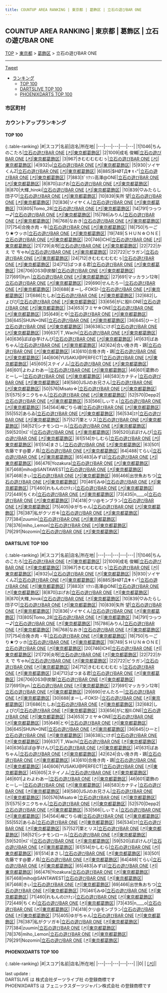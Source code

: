 ```yaml
---
title: COUNTUP AREA RANKING | 東京都 | 葛飾区 | 立石の遊びBAR ONE
---
```

## COUNTUP AREA RANKING | 東京都 | 葛飾区 | 立石の遊びBAR ONE

[TOP](/darts/rank/) > [東京都](/darts/rank/東京都/) > [葛飾区](/darts/rank/東京都/葛飾区/) > 立石の遊びBAR ONE

___

<a href="https://twitter.com/share?ref_src=twsrc%5Etfw" data-text="COUNTUP AREA RANKING | 東京都葛飾区立石の遊びBAR ONE" class="twitter-share-button" data-hashtags="DARTSLIVE,PHOENIXDARTS,darts,ダーツ" data-show-count="false">Tweet</a>

* [ランキング](#カウントアップランキング)
    * [TOP 100](#top-100)
    * [DARTSLIVE TOP 100](#dartslive-top-100)
    * [PHOENIXDARTS TOP 100](#phoenixdarts-top-100)

### 市区町村

<ul>

</ul>

### カウントアップランキング

#### TOP 100



{:.table-ranking}
|#|スコア|名前|店名|所在地|
|---|---|---|---|---|
|1|1046|<span class="rank-name-dl">ちんのこたろ</span>|<a href="/darts/rank/shops/623194673b1561d7f454cb89828a1cfe.html">立石の遊びBAR ONE</a> <a href="https://search.dartslive.com/jp/shop/623194673b1561d7f454cb89828a1cfe">[↗]</a>|<a href="/darts/rank/東京都/葛飾区">東京都葛飾区</a>|
|2|1009|<span class="rank-name-dl">成毛 俊輔</span>|<a href="/darts/rank/shops/623194673b1561d7f454cb89828a1cfe.html">立石の遊びBAR ONE</a> <a href="https://search.dartslive.com/jp/shop/623194673b1561d7f454cb89828a1cfe">[↗]</a>|<a href="/darts/rank/東京都/葛飾区">東京都葛飾区</a>|
|3|967|<span class="rank-name-dl">きむむむむむぅ</span>|<a href="/darts/rank/shops/623194673b1561d7f454cb89828a1cfe.html">立石の遊びBAR ONE</a> <a href="https://search.dartslive.com/jp/shop/623194673b1561d7f454cb89828a1cfe">[↗]</a>|<a href="/darts/rank/東京都/葛飾区">東京都葛飾区</a>|
|4|932|<span class="rank-name-dl">u</span>|<a href="/darts/rank/shops/623194673b1561d7f454cb89828a1cfe.html">立石の遊びBAR ONE</a> <a href="https://search.dartslive.com/jp/shop/623194673b1561d7f454cb89828a1cfe">[↗]</a>|<a href="/darts/rank/東京都/葛飾区">東京都葛飾区</a>|
|5|930|<span class="rank-name-dl">ソイヤくんZ</span>|<a href="/darts/rank/shops/623194673b1561d7f454cb89828a1cfe.html">立石の遊びBAR ONE</a> <a href="https://search.dartslive.com/jp/shop/623194673b1561d7f454cb89828a1cfe">[↗]</a>|<a href="/darts/rank/東京都/葛飾区">東京都葛飾区</a>|
|6|885|<span class="rank-name-dl">$HØTД✟ ŧ ‹&quot;</span>|<a href="/darts/rank/shops/623194673b1561d7f454cb89828a1cfe.html">立石の遊びBAR ONE</a> <a href="https://search.dartslive.com/jp/shop/623194673b1561d7f454cb89828a1cfe">[↗]</a>|<a href="/darts/rank/東京都/葛飾区">東京都葛飾区</a>|
|7|883|<span class="rank-name-dl">ｶﾞﾘｸｿﾝ高澤@ONE</span>|<a href="/darts/rank/shops/623194673b1561d7f454cb89828a1cfe.html">立石の遊びBAR ONE</a> <a href="https://search.dartslive.com/jp/shop/623194673b1561d7f454cb89828a1cfe">[↗]</a>|<a href="/darts/rank/東京都/葛飾区">東京都葛飾区</a>|
|8|870|<span class="rank-name-dl">はげお</span>|<a href="/darts/rank/shops/623194673b1561d7f454cb89828a1cfe.html">立石の遊びBAR ONE</a> <a href="https://search.dartslive.com/jp/shop/623194673b1561d7f454cb89828a1cfe">[↗]</a>|<a href="/darts/rank/東京都/葛飾区">東京都葛飾区</a>|
|8|870|<span class="rank-name-dl">大輝_hiroki</span>|<a href="/darts/rank/shops/623194673b1561d7f454cb89828a1cfe.html">立石の遊びBAR ONE</a> <a href="https://search.dartslive.com/jp/shop/623194673b1561d7f454cb89828a1cfe">[↗]</a>|<a href="/darts/rank/東京都/葛飾区">東京都葛飾区</a>|
|10|839|<span class="rank-name-dl">♡みたらし団子♡</span>|<a href="/darts/rank/shops/623194673b1561d7f454cb89828a1cfe.html">立石の遊びBAR ONE</a> <a href="https://search.dartslive.com/jp/shop/623194673b1561d7f454cb89828a1cfe">[↗]</a>|<a href="/darts/rank/東京都/葛飾区">東京都葛飾区</a>|
|10|839|<span class="rank-name-dl">矢所 望</span>|<a href="/darts/rank/shops/623194673b1561d7f454cb89828a1cfe.html">立石の遊びBAR ONE</a> <a href="https://search.dartslive.com/jp/shop/623194673b1561d7f454cb89828a1cfe">[↗]</a>|<a href="/darts/rank/東京都/葛飾区">東京都葛飾区</a>|
|12|836|<span class="rank-name-dl">ソイヤくん</span>|<a href="/darts/rank/shops/623194673b1561d7f454cb89828a1cfe.html">立石の遊びBAR ONE</a> <a href="https://search.dartslive.com/jp/shop/623194673b1561d7f454cb89828a1cfe">[↗]</a>|<a href="/darts/rank/東京都/葛飾区">東京都葛飾区</a>|
|13|805|<span class="rank-name-dl">Tomo_28</span>|<a href="/darts/rank/shops/623194673b1561d7f454cb89828a1cfe.html">立石の遊びBAR ONE</a> <a href="https://search.dartslive.com/jp/shop/623194673b1561d7f454cb89828a1cfe">[↗]</a>|<a href="/darts/rank/東京都/葛飾区">東京都葛飾区</a>|
|14|791|<span class="rank-name-dl">つっつー♪</span>|<a href="/darts/rank/shops/623194673b1561d7f454cb89828a1cfe.html">立石の遊びBAR ONE</a> <a href="https://search.dartslive.com/jp/shop/623194673b1561d7f454cb89828a1cfe">[↗]</a>|<a href="/darts/rank/東京都/葛飾区">東京都葛飾区</a>|
|15|786|<span class="rank-name-dl">みりん</span>|<a href="/darts/rank/shops/623194673b1561d7f454cb89828a1cfe.html">立石の遊びBAR ONE</a> <a href="https://search.dartslive.com/jp/shop/623194673b1561d7f454cb89828a1cfe">[↗]</a>|<a href="/darts/rank/東京都/葛飾区">東京都葛飾区</a>|
|16|768|<span class="rank-name-dl">なおき</span>|<a href="/darts/rank/shops/623194673b1561d7f454cb89828a1cfe.html">立石の遊びBAR ONE</a> <a href="https://search.dartslive.com/jp/shop/623194673b1561d7f454cb89828a1cfe">[↗]</a>|<a href="/darts/rank/東京都/葛飾区">東京都葛飾区</a>|
|17|754|<span class="rank-name-dl">合挽き肉・牛</span>|<a href="/darts/rank/shops/623194673b1561d7f454cb89828a1cfe.html">立石の遊びBAR ONE</a> <a href="https://search.dartslive.com/jp/shop/623194673b1561d7f454cb89828a1cfe">[↗]</a>|<a href="/darts/rank/東京都/葛飾区">東京都葛飾区</a>|
|18|750|<span class="rank-name-dl">ちーごり★ウッホ</span>|<a href="/darts/rank/shops/623194673b1561d7f454cb89828a1cfe.html">立石の遊びBAR ONE</a> <a href="https://search.dartslive.com/jp/shop/623194673b1561d7f454cb89828a1cfe">[↗]</a>|<a href="/darts/rank/東京都/葛飾区">東京都葛飾区</a>|
|19|749|<span class="rank-name-dl">ＳＨＵＮ☆ＯＮＥ</span>|<a href="/darts/rank/shops/623194673b1561d7f454cb89828a1cfe.html">立石の遊びBAR ONE</a> <a href="https://search.dartslive.com/jp/shop/623194673b1561d7f454cb89828a1cfe">[↗]</a>|<a href="/darts/rank/東京都/葛飾区">東京都葛飾区</a>|
|20|746|<span class="rank-name-dl">ICHI</span>|<a href="/darts/rank/shops/623194673b1561d7f454cb89828a1cfe.html">立石の遊びBAR ONE</a> <a href="https://search.dartslive.com/jp/shop/623194673b1561d7f454cb89828a1cfe">[↗]</a>|<a href="/darts/rank/東京都/葛飾区">東京都葛飾区</a>|
|21|729|<span class="rank-name-dl">炎呪</span>|<a href="/darts/rank/shops/623194673b1561d7f454cb89828a1cfe.html">立石の遊びBAR ONE</a> <a href="https://search.dartslive.com/jp/shop/623194673b1561d7f454cb89828a1cfe">[↗]</a>|<a href="/darts/rank/東京都/葛飾区">東京都葛飾区</a>|
|22|722|<span class="rank-name-dl">か え で ㄘゃԽ</span>|<a href="/darts/rank/shops/623194673b1561d7f454cb89828a1cfe.html">立石の遊びBAR ONE</a> <a href="https://search.dartslive.com/jp/shop/623194673b1561d7f454cb89828a1cfe">[↗]</a>|<a href="/darts/rank/東京都/葛飾区">東京都葛飾区</a>|
|22|722|<span class="rank-name-dl">ピラガン</span>|<a href="/darts/rank/shops/623194673b1561d7f454cb89828a1cfe.html">立石の遊びBAR ONE</a> <a href="https://search.dartslive.com/jp/shop/623194673b1561d7f454cb89828a1cfe">[↗]</a>|<a href="/darts/rank/東京都/葛飾区">東京都葛飾区</a>|
|24|712|<span class="rank-name-dl">きむむむむむむぅ</span>|<a href="/darts/rank/shops/623194673b1561d7f454cb89828a1cfe.html">立石の遊びBAR ONE</a> <a href="https://search.dartslive.com/jp/shop/623194673b1561d7f454cb89828a1cfe">[↗]</a>|<a href="/darts/rank/東京都/葛飾区">東京都葛飾区</a>|
|24|712|<span class="rank-name-dl">ばつまる君</span>|<a href="/darts/rank/shops/623194673b1561d7f454cb89828a1cfe.html">立石の遊びBAR ONE</a> <a href="https://search.dartslive.com/jp/shop/623194673b1561d7f454cb89828a1cfe">[↗]</a>|<a href="/darts/rank/東京都/葛飾区">東京都葛飾区</a>|
|26|706|<span class="rank-name-dl">OS3@炭酸</span>|<a href="/darts/rank/shops/623194673b1561d7f454cb89828a1cfe.html">立石の遊びBAR ONE</a> <a href="https://search.dartslive.com/jp/shop/623194673b1561d7f454cb89828a1cfe">[↗]</a>|<a href="/darts/rank/東京都/葛飾区">東京都葛飾区</a>|
|27|691|<span class="rank-name-dl">Ityn.</span>|<a href="/darts/rank/shops/623194673b1561d7f454cb89828a1cfe.html">立石の遊びBAR ONE</a> <a href="https://search.dartslive.com/jp/shop/623194673b1561d7f454cb89828a1cfe">[↗]</a>|<a href="/darts/rank/東京都/葛飾区">東京都葛飾区</a>|
|27|691|<span class="rank-name-dl">マッカラン12年</span>|<a href="/darts/rank/shops/623194673b1561d7f454cb89828a1cfe.html">立石の遊びBAR ONE</a> <a href="https://search.dartslive.com/jp/shop/623194673b1561d7f454cb89828a1cfe">[↗]</a>|<a href="/darts/rank/東京都/葛飾区">東京都葛飾区</a>|
|29|690|<span class="rank-name-dl">せんたろー</span>|<a href="/darts/rank/shops/623194673b1561d7f454cb89828a1cfe.html">立石の遊びBAR ONE</a> <a href="https://search.dartslive.com/jp/shop/623194673b1561d7f454cb89828a1cfe">[↗]</a>|<a href="/darts/rank/東京都/葛飾区">東京都葛飾区</a>|
|30|688|<span class="rank-name-dl">まーし-FOKS!-</span>|<a href="/darts/rank/shops/623194673b1561d7f454cb89828a1cfe.html">立石の遊びBAR ONE</a> <a href="https://search.dartslive.com/jp/shop/623194673b1561d7f454cb89828a1cfe">[↗]</a>|<a href="/darts/rank/東京都/葛飾区">東京都葛飾区</a>|
|31|686|<span class="rank-name-dl">たしお</span>|<a href="/darts/rank/shops/623194673b1561d7f454cb89828a1cfe.html">立石の遊びBAR ONE</a> <a href="https://search.dartslive.com/jp/shop/623194673b1561d7f454cb89828a1cfe">[↗]</a>|<a href="/darts/rank/東京都/葛飾区">東京都葛飾区</a>|
|32|682|<span class="rank-name-dl">しょぴぴ</span>|<a href="/darts/rank/shops/623194673b1561d7f454cb89828a1cfe.html">立石の遊びBAR ONE</a> <a href="https://search.dartslive.com/jp/shop/623194673b1561d7f454cb89828a1cfe">[↗]</a>|<a href="/darts/rank/東京都/葛飾区">東京都葛飾区</a>|
|33|656|<span class="rank-name-dl">がに股II.ONE</span>|<a href="/darts/rank/shops/623194673b1561d7f454cb89828a1cfe.html">立石の遊びBAR ONE</a> <a href="https://search.dartslive.com/jp/shop/623194673b1561d7f454cb89828a1cfe">[↗]</a>|<a href="/darts/rank/東京都/葛飾区">東京都葛飾区</a>|
|34|653|<span class="rank-name-dl">フミヤ☆ONE</span>|<a href="/darts/rank/shops/623194673b1561d7f454cb89828a1cfe.html">立石の遊びBAR ONE</a> <a href="https://search.dartslive.com/jp/shop/623194673b1561d7f454cb89828a1cfe">[↗]</a>|<a href="/darts/rank/東京都/葛飾区">東京都葛飾区</a>|
|35|649|<span class="rank-name-dl">とや</span>|<a href="/darts/rank/shops/623194673b1561d7f454cb89828a1cfe.html">立石の遊びBAR ONE</a> <a href="https://search.dartslive.com/jp/shop/623194673b1561d7f454cb89828a1cfe">[↗]</a>|<a href="/darts/rank/東京都/葛飾区">東京都葛飾区</a>|
|36|645|<span class="rank-name-dl">SHUN*0NE</span>|<a href="/darts/rank/shops/623194673b1561d7f454cb89828a1cfe.html">立石の遊びBAR ONE</a> <a href="https://search.dartslive.com/jp/shop/623194673b1561d7f454cb89828a1cfe">[↗]</a>|<a href="/darts/rank/東京都/葛飾区">東京都葛飾区</a>|
|36|645|<span class="rank-name-dl">ひーと</span>|<a href="/darts/rank/shops/623194673b1561d7f454cb89828a1cfe.html">立石の遊びBAR ONE</a> <a href="https://search.dartslive.com/jp/shop/623194673b1561d7f454cb89828a1cfe">[↗]</a>|<a href="/darts/rank/東京都/葛飾区">東京都葛飾区</a>|
|38|638|<span class="rank-name-dl">にけポ</span>|<a href="/darts/rank/shops/623194673b1561d7f454cb89828a1cfe.html">立石の遊びBAR ONE</a> <a href="https://search.dartslive.com/jp/shop/623194673b1561d7f454cb89828a1cfe">[↗]</a>|<a href="/darts/rank/東京都/葛飾区">東京都葛飾区</a>|
|39|637|<span class="rank-name-dl">Ｔ,Ｗachi</span>|<a href="/darts/rank/shops/623194673b1561d7f454cb89828a1cfe.html">立石の遊びBAR ONE</a> <a href="https://search.dartslive.com/jp/shop/623194673b1561d7f454cb89828a1cfe">[↗]</a>|<a href="/darts/rank/東京都/葛飾区">東京都葛飾区</a>|
|40|636|<span class="rank-name-dl">ぽぽ@芋けんぴ</span>|<a href="/darts/rank/shops/623194673b1561d7f454cb89828a1cfe.html">立石の遊びBAR ONE</a> <a href="https://search.dartslive.com/jp/shop/623194673b1561d7f454cb89828a1cfe">[↗]</a>|<a href="/darts/rank/東京都/葛飾区">東京都葛飾区</a>|
|41|631|<span class="rank-name-dl">ばあちゃん</span>|<a href="/darts/rank/shops/623194673b1561d7f454cb89828a1cfe.html">立石の遊びBAR ONE</a> <a href="https://search.dartslive.com/jp/shop/623194673b1561d7f454cb89828a1cfe">[↗]</a>|<a href="/darts/rank/東京都/葛飾区">東京都葛飾区</a>|
|42|624|<span class="rank-name-dl">合い挽き肉・鶏</span>|<a href="/darts/rank/shops/623194673b1561d7f454cb89828a1cfe.html">立石の遊びBAR ONE</a> <a href="https://search.dartslive.com/jp/shop/623194673b1561d7f454cb89828a1cfe">[↗]</a>|<a href="/darts/rank/東京都/葛飾区">東京都葛飾区</a>|
|43|610|<span class="rank-name-dl">合挽き肉・鶏</span>|<a href="/darts/rank/shops/623194673b1561d7f454cb89828a1cfe.html">立石の遊びBAR ONE</a> <a href="https://search.dartslive.com/jp/shop/623194673b1561d7f454cb89828a1cfe">[↗]</a>|<a href="/darts/rank/東京都/葛飾区">東京都葛飾区</a>|
|44|606|<span class="rank-name-dl">YUSAKU@PERFECT</span>|<a href="/darts/rank/shops/623194673b1561d7f454cb89828a1cfe.html">立石の遊びBAR ONE</a> <a href="https://search.dartslive.com/jp/shop/623194673b1561d7f454cb89828a1cfe">[↗]</a>|<a href="/darts/rank/東京都/葛飾区">東京都葛飾区</a>|
|45|605|<span class="rank-name-dl">ステイノム</span>|<a href="/darts/rank/shops/623194673b1561d7f454cb89828a1cfe.html">立石の遊びBAR ONE</a> <a href="https://search.dartslive.com/jp/shop/623194673b1561d7f454cb89828a1cfe">[↗]</a>|<a href="/darts/rank/東京都/葛飾区">東京都葛飾区</a>|
|46|601|<span class="rank-name-dl">よわよわあー</span>|<a href="/darts/rank/shops/623194673b1561d7f454cb89828a1cfe.html">立石の遊びBAR ONE</a> <a href="https://search.dartslive.com/jp/shop/623194673b1561d7f454cb89828a1cfe">[↗]</a>|<a href="/darts/rank/東京都/葛飾区">東京都葛飾区</a>|
|46|601|<span class="rank-name-dl">葛飾のとーしー</span>|<a href="/darts/rank/shops/623194673b1561d7f454cb89828a1cfe.html">立石の遊びBAR ONE</a> <a href="https://search.dartslive.com/jp/shop/623194673b1561d7f454cb89828a1cfe">[↗]</a>|<a href="/darts/rank/東京都/葛飾区">東京都葛飾区</a>|
|48|583|<span class="rank-name-dl">カナティ</span>|<a href="/darts/rank/shops/623194673b1561d7f454cb89828a1cfe.html">立石の遊びBAR ONE</a> <a href="https://search.dartslive.com/jp/shop/623194673b1561d7f454cb89828a1cfe">[↗]</a>|<a href="/darts/rank/東京都/葛飾区">東京都葛飾区</a>|
|49|580|<span class="rank-name-dl">USJのお兄さん</span>|<a href="/darts/rank/shops/623194673b1561d7f454cb89828a1cfe.html">立石の遊びBAR ONE</a> <a href="https://search.dartslive.com/jp/shop/623194673b1561d7f454cb89828a1cfe">[↗]</a>|<a href="/darts/rank/東京都/葛飾区">東京都葛飾区</a>|
|50|576|<span class="rank-name-dl">Misato☆</span>|<a href="/darts/rank/shops/623194673b1561d7f454cb89828a1cfe.html">立石の遊びBAR ONE</a> <a href="https://search.dartslive.com/jp/shop/623194673b1561d7f454cb89828a1cfe">[↗]</a>|<a href="/darts/rank/東京都/葛飾区">東京都葛飾区</a>|
|51|575|<span class="rank-name-dl">タニクちゃん</span>|<a href="/darts/rank/shops/623194673b1561d7f454cb89828a1cfe.html">立石の遊びBAR ONE</a> <a href="https://search.dartslive.com/jp/shop/623194673b1561d7f454cb89828a1cfe">[↗]</a>|<a href="/darts/rank/東京都/葛飾区">東京都葛飾区</a>|
|52|570|<span class="rank-name-dl">Depp2</span>|<a href="/darts/rank/shops/623194673b1561d7f454cb89828a1cfe.html">立石の遊びBAR ONE</a> <a href="https://search.dartslive.com/jp/shop/623194673b1561d7f454cb89828a1cfe">[↗]</a>|<a href="/darts/rank/東京都/葛飾区">東京都葛飾区</a>|
|53|566|<span class="rank-name-dl">しぃでぇ</span>|<a href="/darts/rank/shops/623194673b1561d7f454cb89828a1cfe.html">立石の遊びBAR ONE</a> <a href="https://search.dartslive.com/jp/shop/623194673b1561d7f454cb89828a1cfe">[↗]</a>|<a href="/darts/rank/東京都/葛飾区">東京都葛飾区</a>|
|54|564|<span class="rank-name-dl">*梅*ごりら魂</span>|<a href="/darts/rank/shops/623194673b1561d7f454cb89828a1cfe.html">立石の遊びBAR ONE</a> <a href="https://search.dartslive.com/jp/shop/623194673b1561d7f454cb89828a1cfe">[↗]</a>|<a href="/darts/rank/東京都/葛飾区">東京都葛飾区</a>|
|55|552|<span class="rank-name-dl">あらゐ</span>|<a href="/darts/rank/shops/623194673b1561d7f454cb89828a1cfe.html">立石の遊びBAR ONE</a> <a href="https://search.dartslive.com/jp/shop/623194673b1561d7f454cb89828a1cfe">[↗]</a>|<a href="/darts/rank/東京都/葛飾区">東京都葛飾区</a>|
|56|534|<span class="rank-name-dl">ｴｹ</span>|<a href="/darts/rank/shops/623194673b1561d7f454cb89828a1cfe.html">立石の遊びBAR ONE</a> <a href="https://search.dartslive.com/jp/shop/623194673b1561d7f454cb89828a1cfe">[↗]</a>|<a href="/darts/rank/東京都/葛飾区">東京都葛飾区</a>|
|57|527|<span class="rank-name-dl">栗とリス</span>|<a href="/darts/rank/shops/623194673b1561d7f454cb89828a1cfe.html">立石の遊びBAR ONE</a> <a href="https://search.dartslive.com/jp/shop/623194673b1561d7f454cb89828a1cfe">[↗]</a>|<a href="/darts/rank/東京都/葛飾区">東京都葛飾区</a>|
|58|521|<span class="rank-name-dl">シナモンロール</span>|<a href="/darts/rank/shops/623194673b1561d7f454cb89828a1cfe.html">立石の遊びBAR ONE</a> <a href="https://search.dartslive.com/jp/shop/623194673b1561d7f454cb89828a1cfe">[↗]</a>|<a href="/darts/rank/東京都/葛飾区">東京都葛飾区</a>|
|59|520|<span class="rank-name-dl">πｽﾞﾘ</span>|<a href="/darts/rank/shops/623194673b1561d7f454cb89828a1cfe.html">立石の遊びBAR ONE</a> <a href="https://search.dartslive.com/jp/shop/623194673b1561d7f454cb89828a1cfe">[↗]</a>|<a href="/darts/rank/東京都/葛飾区">東京都葛飾区</a>|
|59|520|<span class="rank-name-dl">ぽぽけんぴ</span>|<a href="/darts/rank/shops/623194673b1561d7f454cb89828a1cfe.html">立石の遊びBAR ONE</a> <a href="https://search.dartslive.com/jp/shop/623194673b1561d7f454cb89828a1cfe">[↗]</a>|<a href="/darts/rank/東京都/葛飾区">東京都葛飾区</a>|
|61|514|<span class="rank-name-dl">かしむら</span>|<a href="/darts/rank/shops/623194673b1561d7f454cb89828a1cfe.html">立石の遊びBAR ONE</a> <a href="https://search.dartslive.com/jp/shop/623194673b1561d7f454cb89828a1cfe">[↗]</a>|<a href="/darts/rank/東京都/葛飾区">東京都葛飾区</a>|
|61|514|<span class="rank-name-dl">まさし</span>|<a href="/darts/rank/shops/623194673b1561d7f454cb89828a1cfe.html">立石の遊びBAR ONE</a> <a href="https://search.dartslive.com/jp/shop/623194673b1561d7f454cb89828a1cfe">[↗]</a>|<a href="/darts/rank/東京都/葛飾区">東京都葛飾区</a>|
|63|501|<span class="rank-name-dl">佐藤です@要ノ鳥</span>|<a href="/darts/rank/shops/623194673b1561d7f454cb89828a1cfe.html">立石の遊びBAR ONE</a> <a href="https://search.dartslive.com/jp/shop/623194673b1561d7f454cb89828a1cfe">[↗]</a>|<a href="/darts/rank/東京都/葛飾区">東京都葛飾区</a>|
|64|488|<span class="rank-name-dl">てらい</span>|<a href="/darts/rank/shops/623194673b1561d7f454cb89828a1cfe.html">立石の遊びBAR ONE</a> <a href="https://search.dartslive.com/jp/shop/623194673b1561d7f454cb89828a1cfe">[↗]</a>|<a href="/darts/rank/東京都/葛飾区">東京都葛飾区</a>|
|65|483|<span class="rank-name-dl">みずほ</span>|<a href="/darts/rank/shops/623194673b1561d7f454cb89828a1cfe.html">立石の遊びBAR ONE</a> <a href="https://search.dartslive.com/jp/shop/623194673b1561d7f454cb89828a1cfe">[↗]</a>|<a href="/darts/rank/東京都/葛飾区">東京都葛飾区</a>|
|66|476|<span class="rank-name-dl">Yozakura</span>|<a href="/darts/rank/shops/623194673b1561d7f454cb89828a1cfe.html">立石の遊びBAR ONE</a> <a href="https://search.dartslive.com/jp/shop/623194673b1561d7f454cb89828a1cfe">[↗]</a>|<a href="/darts/rank/東京都/葛飾区">東京都葛飾区</a>|
|67|468|<span class="rank-name-dl">miho@SANTAWEST</span>|<a href="/darts/rank/shops/623194673b1561d7f454cb89828a1cfe.html">立石の遊びBAR ONE</a> <a href="https://search.dartslive.com/jp/shop/623194673b1561d7f454cb89828a1cfe">[↗]</a>|<a href="/darts/rank/東京都/葛飾区">東京都葛飾区</a>|
|67|468|<span class="rank-name-dl">きぃ</span>|<a href="/darts/rank/shops/623194673b1561d7f454cb89828a1cfe.html">立石の遊びBAR ONE</a> <a href="https://search.dartslive.com/jp/shop/623194673b1561d7f454cb89828a1cfe">[↗]</a>|<a href="/darts/rank/東京都/葛飾区">東京都葛飾区</a>|
|69|466|<span class="rank-name-dl">出世魚おちつ</span>|<a href="/darts/rank/shops/623194673b1561d7f454cb89828a1cfe.html">立石の遊びBAR ONE</a> <a href="https://search.dartslive.com/jp/shop/623194673b1561d7f454cb89828a1cfe">[↗]</a>|<a href="/darts/rank/東京都/葛飾区">東京都葛飾区</a>|
|70|461|<span class="rank-name-dl">みゆ</span>|<a href="/darts/rank/shops/623194673b1561d7f454cb89828a1cfe.html">立石の遊びBAR ONE</a> <a href="https://search.dartslive.com/jp/shop/623194673b1561d7f454cb89828a1cfe">[↗]</a>|<a href="/darts/rank/東京都/葛飾区">東京都葛飾区</a>|
|71|460|<span class="rank-name-dl">れもんのｴｹﾁｪﾝ</span>|<a href="/darts/rank/shops/623194673b1561d7f454cb89828a1cfe.html">立石の遊びBAR ONE</a> <a href="https://search.dartslive.com/jp/shop/623194673b1561d7f454cb89828a1cfe">[↗]</a>|<a href="/darts/rank/東京都/葛飾区">東京都葛飾区</a>|
|72|449|<span class="rank-name-dl">ちくわ</span>|<a href="/darts/rank/shops/623194673b1561d7f454cb89828a1cfe.html">立石の遊びBAR ONE</a> <a href="https://search.dartslive.com/jp/shop/623194673b1561d7f454cb89828a1cfe">[↗]</a>|<a href="/darts/rank/東京都/葛飾区">東京都葛飾区</a>|
|73|435|<span class="rank-name-dl">n____o</span>|<a href="/darts/rank/shops/623194673b1561d7f454cb89828a1cfe.html">立石の遊びBAR ONE</a> <a href="https://search.dartslive.com/jp/shop/623194673b1561d7f454cb89828a1cfe">[↗]</a>|<a href="/darts/rank/東京都/葛飾区">東京都葛飾区</a>|
|74|418|<span class="rank-name-dl">クリ@モンブラン</span>|<a href="/darts/rank/shops/623194673b1561d7f454cb89828a1cfe.html">立石の遊びBAR ONE</a> <a href="https://search.dartslive.com/jp/shop/623194673b1561d7f454cb89828a1cfe">[↗]</a>|<a href="/darts/rank/東京都/葛飾区">東京都葛飾区</a>|
|75|405|<span class="rank-name-dl">ゆがちゃん</span>|<a href="/darts/rank/shops/623194673b1561d7f454cb89828a1cfe.html">立石の遊びBAR ONE</a> <a href="https://search.dartslive.com/jp/shop/623194673b1561d7f454cb89828a1cfe">[↗]</a>|<a href="/darts/rank/東京都/葛飾区">東京都葛飾区</a>|
|76|387|<span class="rank-name-dl">私がクソガキ</span>|<a href="/darts/rank/shops/623194673b1561d7f454cb89828a1cfe.html">立石の遊びBAR ONE</a> <a href="https://search.dartslive.com/jp/shop/623194673b1561d7f454cb89828a1cfe">[↗]</a>|<a href="/darts/rank/東京都/葛飾区">東京都葛飾区</a>|
|77|384|<span class="rank-name-dl">zuumin</span>|<a href="/darts/rank/shops/623194673b1561d7f454cb89828a1cfe.html">立石の遊びBAR ONE</a> <a href="https://search.dartslive.com/jp/shop/623194673b1561d7f454cb89828a1cfe">[↗]</a>|<a href="/darts/rank/東京都/葛飾区">東京都葛飾区</a>|
|78|376|<span class="rank-name-dl">miho_Lemon</span>|<a href="/darts/rank/shops/623194673b1561d7f454cb89828a1cfe.html">立石の遊びBAR ONE</a> <a href="https://search.dartslive.com/jp/shop/623194673b1561d7f454cb89828a1cfe">[↗]</a>|<a href="/darts/rank/東京都/葛飾区">東京都葛飾区</a>|
|79|291|<span class="rank-name-dl">Nozomin</span>|<a href="/darts/rank/shops/623194673b1561d7f454cb89828a1cfe.html">立石の遊びBAR ONE</a> <a href="https://search.dartslive.com/jp/shop/623194673b1561d7f454cb89828a1cfe">[↗]</a>|<a href="/darts/rank/東京都/葛飾区">東京都葛飾区</a>|


#### DARTSLIVE TOP 100



{:.table-ranking}
|#|スコア|名前|店名|所在地|
|---|---|---|---|---|
|1|1046|<span class="rank-name-dl">ちんのこたろ</span>|<a href="/darts/rank/shops/623194673b1561d7f454cb89828a1cfe.html">立石の遊びBAR ONE</a> <a href="https://search.dartslive.com/jp/shop/623194673b1561d7f454cb89828a1cfe">[↗]</a>|<a href="/darts/rank/東京都/葛飾区">東京都葛飾区</a>|
|2|1009|<span class="rank-name-dl">成毛 俊輔</span>|<a href="/darts/rank/shops/623194673b1561d7f454cb89828a1cfe.html">立石の遊びBAR ONE</a> <a href="https://search.dartslive.com/jp/shop/623194673b1561d7f454cb89828a1cfe">[↗]</a>|<a href="/darts/rank/東京都/葛飾区">東京都葛飾区</a>|
|3|967|<span class="rank-name-dl">きむむむむむぅ</span>|<a href="/darts/rank/shops/623194673b1561d7f454cb89828a1cfe.html">立石の遊びBAR ONE</a> <a href="https://search.dartslive.com/jp/shop/623194673b1561d7f454cb89828a1cfe">[↗]</a>|<a href="/darts/rank/東京都/葛飾区">東京都葛飾区</a>|
|4|932|<span class="rank-name-dl">u</span>|<a href="/darts/rank/shops/623194673b1561d7f454cb89828a1cfe.html">立石の遊びBAR ONE</a> <a href="https://search.dartslive.com/jp/shop/623194673b1561d7f454cb89828a1cfe">[↗]</a>|<a href="/darts/rank/東京都/葛飾区">東京都葛飾区</a>|
|5|930|<span class="rank-name-dl">ソイヤくんZ</span>|<a href="/darts/rank/shops/623194673b1561d7f454cb89828a1cfe.html">立石の遊びBAR ONE</a> <a href="https://search.dartslive.com/jp/shop/623194673b1561d7f454cb89828a1cfe">[↗]</a>|<a href="/darts/rank/東京都/葛飾区">東京都葛飾区</a>|
|6|885|<span class="rank-name-dl">$HØTД✟ ŧ ‹&quot;</span>|<a href="/darts/rank/shops/623194673b1561d7f454cb89828a1cfe.html">立石の遊びBAR ONE</a> <a href="https://search.dartslive.com/jp/shop/623194673b1561d7f454cb89828a1cfe">[↗]</a>|<a href="/darts/rank/東京都/葛飾区">東京都葛飾区</a>|
|7|883|<span class="rank-name-dl">ｶﾞﾘｸｿﾝ高澤@ONE</span>|<a href="/darts/rank/shops/623194673b1561d7f454cb89828a1cfe.html">立石の遊びBAR ONE</a> <a href="https://search.dartslive.com/jp/shop/623194673b1561d7f454cb89828a1cfe">[↗]</a>|<a href="/darts/rank/東京都/葛飾区">東京都葛飾区</a>|
|8|870|<span class="rank-name-dl">はげお</span>|<a href="/darts/rank/shops/623194673b1561d7f454cb89828a1cfe.html">立石の遊びBAR ONE</a> <a href="https://search.dartslive.com/jp/shop/623194673b1561d7f454cb89828a1cfe">[↗]</a>|<a href="/darts/rank/東京都/葛飾区">東京都葛飾区</a>|
|8|870|<span class="rank-name-dl">大輝_hiroki</span>|<a href="/darts/rank/shops/623194673b1561d7f454cb89828a1cfe.html">立石の遊びBAR ONE</a> <a href="https://search.dartslive.com/jp/shop/623194673b1561d7f454cb89828a1cfe">[↗]</a>|<a href="/darts/rank/東京都/葛飾区">東京都葛飾区</a>|
|10|839|<span class="rank-name-dl">♡みたらし団子♡</span>|<a href="/darts/rank/shops/623194673b1561d7f454cb89828a1cfe.html">立石の遊びBAR ONE</a> <a href="https://search.dartslive.com/jp/shop/623194673b1561d7f454cb89828a1cfe">[↗]</a>|<a href="/darts/rank/東京都/葛飾区">東京都葛飾区</a>|
|10|839|<span class="rank-name-dl">矢所 望</span>|<a href="/darts/rank/shops/623194673b1561d7f454cb89828a1cfe.html">立石の遊びBAR ONE</a> <a href="https://search.dartslive.com/jp/shop/623194673b1561d7f454cb89828a1cfe">[↗]</a>|<a href="/darts/rank/東京都/葛飾区">東京都葛飾区</a>|
|12|836|<span class="rank-name-dl">ソイヤくん</span>|<a href="/darts/rank/shops/623194673b1561d7f454cb89828a1cfe.html">立石の遊びBAR ONE</a> <a href="https://search.dartslive.com/jp/shop/623194673b1561d7f454cb89828a1cfe">[↗]</a>|<a href="/darts/rank/東京都/葛飾区">東京都葛飾区</a>|
|13|805|<span class="rank-name-dl">Tomo_28</span>|<a href="/darts/rank/shops/623194673b1561d7f454cb89828a1cfe.html">立石の遊びBAR ONE</a> <a href="https://search.dartslive.com/jp/shop/623194673b1561d7f454cb89828a1cfe">[↗]</a>|<a href="/darts/rank/東京都/葛飾区">東京都葛飾区</a>|
|14|791|<span class="rank-name-dl">つっつー♪</span>|<a href="/darts/rank/shops/623194673b1561d7f454cb89828a1cfe.html">立石の遊びBAR ONE</a> <a href="https://search.dartslive.com/jp/shop/623194673b1561d7f454cb89828a1cfe">[↗]</a>|<a href="/darts/rank/東京都/葛飾区">東京都葛飾区</a>|
|15|786|<span class="rank-name-dl">みりん</span>|<a href="/darts/rank/shops/623194673b1561d7f454cb89828a1cfe.html">立石の遊びBAR ONE</a> <a href="https://search.dartslive.com/jp/shop/623194673b1561d7f454cb89828a1cfe">[↗]</a>|<a href="/darts/rank/東京都/葛飾区">東京都葛飾区</a>|
|16|768|<span class="rank-name-dl">なおき</span>|<a href="/darts/rank/shops/623194673b1561d7f454cb89828a1cfe.html">立石の遊びBAR ONE</a> <a href="https://search.dartslive.com/jp/shop/623194673b1561d7f454cb89828a1cfe">[↗]</a>|<a href="/darts/rank/東京都/葛飾区">東京都葛飾区</a>|
|17|754|<span class="rank-name-dl">合挽き肉・牛</span>|<a href="/darts/rank/shops/623194673b1561d7f454cb89828a1cfe.html">立石の遊びBAR ONE</a> <a href="https://search.dartslive.com/jp/shop/623194673b1561d7f454cb89828a1cfe">[↗]</a>|<a href="/darts/rank/東京都/葛飾区">東京都葛飾区</a>|
|18|750|<span class="rank-name-dl">ちーごり★ウッホ</span>|<a href="/darts/rank/shops/623194673b1561d7f454cb89828a1cfe.html">立石の遊びBAR ONE</a> <a href="https://search.dartslive.com/jp/shop/623194673b1561d7f454cb89828a1cfe">[↗]</a>|<a href="/darts/rank/東京都/葛飾区">東京都葛飾区</a>|
|19|749|<span class="rank-name-dl">ＳＨＵＮ☆ＯＮＥ</span>|<a href="/darts/rank/shops/623194673b1561d7f454cb89828a1cfe.html">立石の遊びBAR ONE</a> <a href="https://search.dartslive.com/jp/shop/623194673b1561d7f454cb89828a1cfe">[↗]</a>|<a href="/darts/rank/東京都/葛飾区">東京都葛飾区</a>|
|20|746|<span class="rank-name-dl">ICHI</span>|<a href="/darts/rank/shops/623194673b1561d7f454cb89828a1cfe.html">立石の遊びBAR ONE</a> <a href="https://search.dartslive.com/jp/shop/623194673b1561d7f454cb89828a1cfe">[↗]</a>|<a href="/darts/rank/東京都/葛飾区">東京都葛飾区</a>|
|21|729|<span class="rank-name-dl">炎呪</span>|<a href="/darts/rank/shops/623194673b1561d7f454cb89828a1cfe.html">立石の遊びBAR ONE</a> <a href="https://search.dartslive.com/jp/shop/623194673b1561d7f454cb89828a1cfe">[↗]</a>|<a href="/darts/rank/東京都/葛飾区">東京都葛飾区</a>|
|22|722|<span class="rank-name-dl">か え で ㄘゃԽ</span>|<a href="/darts/rank/shops/623194673b1561d7f454cb89828a1cfe.html">立石の遊びBAR ONE</a> <a href="https://search.dartslive.com/jp/shop/623194673b1561d7f454cb89828a1cfe">[↗]</a>|<a href="/darts/rank/東京都/葛飾区">東京都葛飾区</a>|
|22|722|<span class="rank-name-dl">ピラガン</span>|<a href="/darts/rank/shops/623194673b1561d7f454cb89828a1cfe.html">立石の遊びBAR ONE</a> <a href="https://search.dartslive.com/jp/shop/623194673b1561d7f454cb89828a1cfe">[↗]</a>|<a href="/darts/rank/東京都/葛飾区">東京都葛飾区</a>|
|24|712|<span class="rank-name-dl">きむむむむむむぅ</span>|<a href="/darts/rank/shops/623194673b1561d7f454cb89828a1cfe.html">立石の遊びBAR ONE</a> <a href="https://search.dartslive.com/jp/shop/623194673b1561d7f454cb89828a1cfe">[↗]</a>|<a href="/darts/rank/東京都/葛飾区">東京都葛飾区</a>|
|24|712|<span class="rank-name-dl">ばつまる君</span>|<a href="/darts/rank/shops/623194673b1561d7f454cb89828a1cfe.html">立石の遊びBAR ONE</a> <a href="https://search.dartslive.com/jp/shop/623194673b1561d7f454cb89828a1cfe">[↗]</a>|<a href="/darts/rank/東京都/葛飾区">東京都葛飾区</a>|
|26|706|<span class="rank-name-dl">OS3@炭酸</span>|<a href="/darts/rank/shops/623194673b1561d7f454cb89828a1cfe.html">立石の遊びBAR ONE</a> <a href="https://search.dartslive.com/jp/shop/623194673b1561d7f454cb89828a1cfe">[↗]</a>|<a href="/darts/rank/東京都/葛飾区">東京都葛飾区</a>|
|27|691|<span class="rank-name-dl">Ityn.</span>|<a href="/darts/rank/shops/623194673b1561d7f454cb89828a1cfe.html">立石の遊びBAR ONE</a> <a href="https://search.dartslive.com/jp/shop/623194673b1561d7f454cb89828a1cfe">[↗]</a>|<a href="/darts/rank/東京都/葛飾区">東京都葛飾区</a>|
|27|691|<span class="rank-name-dl">マッカラン12年</span>|<a href="/darts/rank/shops/623194673b1561d7f454cb89828a1cfe.html">立石の遊びBAR ONE</a> <a href="https://search.dartslive.com/jp/shop/623194673b1561d7f454cb89828a1cfe">[↗]</a>|<a href="/darts/rank/東京都/葛飾区">東京都葛飾区</a>|
|29|690|<span class="rank-name-dl">せんたろー</span>|<a href="/darts/rank/shops/623194673b1561d7f454cb89828a1cfe.html">立石の遊びBAR ONE</a> <a href="https://search.dartslive.com/jp/shop/623194673b1561d7f454cb89828a1cfe">[↗]</a>|<a href="/darts/rank/東京都/葛飾区">東京都葛飾区</a>|
|30|688|<span class="rank-name-dl">まーし-FOKS!-</span>|<a href="/darts/rank/shops/623194673b1561d7f454cb89828a1cfe.html">立石の遊びBAR ONE</a> <a href="https://search.dartslive.com/jp/shop/623194673b1561d7f454cb89828a1cfe">[↗]</a>|<a href="/darts/rank/東京都/葛飾区">東京都葛飾区</a>|
|31|686|<span class="rank-name-dl">たしお</span>|<a href="/darts/rank/shops/623194673b1561d7f454cb89828a1cfe.html">立石の遊びBAR ONE</a> <a href="https://search.dartslive.com/jp/shop/623194673b1561d7f454cb89828a1cfe">[↗]</a>|<a href="/darts/rank/東京都/葛飾区">東京都葛飾区</a>|
|32|682|<span class="rank-name-dl">しょぴぴ</span>|<a href="/darts/rank/shops/623194673b1561d7f454cb89828a1cfe.html">立石の遊びBAR ONE</a> <a href="https://search.dartslive.com/jp/shop/623194673b1561d7f454cb89828a1cfe">[↗]</a>|<a href="/darts/rank/東京都/葛飾区">東京都葛飾区</a>|
|33|656|<span class="rank-name-dl">がに股II.ONE</span>|<a href="/darts/rank/shops/623194673b1561d7f454cb89828a1cfe.html">立石の遊びBAR ONE</a> <a href="https://search.dartslive.com/jp/shop/623194673b1561d7f454cb89828a1cfe">[↗]</a>|<a href="/darts/rank/東京都/葛飾区">東京都葛飾区</a>|
|34|653|<span class="rank-name-dl">フミヤ☆ONE</span>|<a href="/darts/rank/shops/623194673b1561d7f454cb89828a1cfe.html">立石の遊びBAR ONE</a> <a href="https://search.dartslive.com/jp/shop/623194673b1561d7f454cb89828a1cfe">[↗]</a>|<a href="/darts/rank/東京都/葛飾区">東京都葛飾区</a>|
|35|649|<span class="rank-name-dl">とや</span>|<a href="/darts/rank/shops/623194673b1561d7f454cb89828a1cfe.html">立石の遊びBAR ONE</a> <a href="https://search.dartslive.com/jp/shop/623194673b1561d7f454cb89828a1cfe">[↗]</a>|<a href="/darts/rank/東京都/葛飾区">東京都葛飾区</a>|
|36|645|<span class="rank-name-dl">SHUN*0NE</span>|<a href="/darts/rank/shops/623194673b1561d7f454cb89828a1cfe.html">立石の遊びBAR ONE</a> <a href="https://search.dartslive.com/jp/shop/623194673b1561d7f454cb89828a1cfe">[↗]</a>|<a href="/darts/rank/東京都/葛飾区">東京都葛飾区</a>|
|36|645|<span class="rank-name-dl">ひーと</span>|<a href="/darts/rank/shops/623194673b1561d7f454cb89828a1cfe.html">立石の遊びBAR ONE</a> <a href="https://search.dartslive.com/jp/shop/623194673b1561d7f454cb89828a1cfe">[↗]</a>|<a href="/darts/rank/東京都/葛飾区">東京都葛飾区</a>|
|38|638|<span class="rank-name-dl">にけポ</span>|<a href="/darts/rank/shops/623194673b1561d7f454cb89828a1cfe.html">立石の遊びBAR ONE</a> <a href="https://search.dartslive.com/jp/shop/623194673b1561d7f454cb89828a1cfe">[↗]</a>|<a href="/darts/rank/東京都/葛飾区">東京都葛飾区</a>|
|39|637|<span class="rank-name-dl">Ｔ,Ｗachi</span>|<a href="/darts/rank/shops/623194673b1561d7f454cb89828a1cfe.html">立石の遊びBAR ONE</a> <a href="https://search.dartslive.com/jp/shop/623194673b1561d7f454cb89828a1cfe">[↗]</a>|<a href="/darts/rank/東京都/葛飾区">東京都葛飾区</a>|
|40|636|<span class="rank-name-dl">ぽぽ@芋けんぴ</span>|<a href="/darts/rank/shops/623194673b1561d7f454cb89828a1cfe.html">立石の遊びBAR ONE</a> <a href="https://search.dartslive.com/jp/shop/623194673b1561d7f454cb89828a1cfe">[↗]</a>|<a href="/darts/rank/東京都/葛飾区">東京都葛飾区</a>|
|41|631|<span class="rank-name-dl">ばあちゃん</span>|<a href="/darts/rank/shops/623194673b1561d7f454cb89828a1cfe.html">立石の遊びBAR ONE</a> <a href="https://search.dartslive.com/jp/shop/623194673b1561d7f454cb89828a1cfe">[↗]</a>|<a href="/darts/rank/東京都/葛飾区">東京都葛飾区</a>|
|42|624|<span class="rank-name-dl">合い挽き肉・鶏</span>|<a href="/darts/rank/shops/623194673b1561d7f454cb89828a1cfe.html">立石の遊びBAR ONE</a> <a href="https://search.dartslive.com/jp/shop/623194673b1561d7f454cb89828a1cfe">[↗]</a>|<a href="/darts/rank/東京都/葛飾区">東京都葛飾区</a>|
|43|610|<span class="rank-name-dl">合挽き肉・鶏</span>|<a href="/darts/rank/shops/623194673b1561d7f454cb89828a1cfe.html">立石の遊びBAR ONE</a> <a href="https://search.dartslive.com/jp/shop/623194673b1561d7f454cb89828a1cfe">[↗]</a>|<a href="/darts/rank/東京都/葛飾区">東京都葛飾区</a>|
|44|606|<span class="rank-name-dl">YUSAKU@PERFECT</span>|<a href="/darts/rank/shops/623194673b1561d7f454cb89828a1cfe.html">立石の遊びBAR ONE</a> <a href="https://search.dartslive.com/jp/shop/623194673b1561d7f454cb89828a1cfe">[↗]</a>|<a href="/darts/rank/東京都/葛飾区">東京都葛飾区</a>|
|45|605|<span class="rank-name-dl">ステイノム</span>|<a href="/darts/rank/shops/623194673b1561d7f454cb89828a1cfe.html">立石の遊びBAR ONE</a> <a href="https://search.dartslive.com/jp/shop/623194673b1561d7f454cb89828a1cfe">[↗]</a>|<a href="/darts/rank/東京都/葛飾区">東京都葛飾区</a>|
|46|601|<span class="rank-name-dl">よわよわあー</span>|<a href="/darts/rank/shops/623194673b1561d7f454cb89828a1cfe.html">立石の遊びBAR ONE</a> <a href="https://search.dartslive.com/jp/shop/623194673b1561d7f454cb89828a1cfe">[↗]</a>|<a href="/darts/rank/東京都/葛飾区">東京都葛飾区</a>|
|46|601|<span class="rank-name-dl">葛飾のとーしー</span>|<a href="/darts/rank/shops/623194673b1561d7f454cb89828a1cfe.html">立石の遊びBAR ONE</a> <a href="https://search.dartslive.com/jp/shop/623194673b1561d7f454cb89828a1cfe">[↗]</a>|<a href="/darts/rank/東京都/葛飾区">東京都葛飾区</a>|
|48|583|<span class="rank-name-dl">カナティ</span>|<a href="/darts/rank/shops/623194673b1561d7f454cb89828a1cfe.html">立石の遊びBAR ONE</a> <a href="https://search.dartslive.com/jp/shop/623194673b1561d7f454cb89828a1cfe">[↗]</a>|<a href="/darts/rank/東京都/葛飾区">東京都葛飾区</a>|
|49|580|<span class="rank-name-dl">USJのお兄さん</span>|<a href="/darts/rank/shops/623194673b1561d7f454cb89828a1cfe.html">立石の遊びBAR ONE</a> <a href="https://search.dartslive.com/jp/shop/623194673b1561d7f454cb89828a1cfe">[↗]</a>|<a href="/darts/rank/東京都/葛飾区">東京都葛飾区</a>|
|50|576|<span class="rank-name-dl">Misato☆</span>|<a href="/darts/rank/shops/623194673b1561d7f454cb89828a1cfe.html">立石の遊びBAR ONE</a> <a href="https://search.dartslive.com/jp/shop/623194673b1561d7f454cb89828a1cfe">[↗]</a>|<a href="/darts/rank/東京都/葛飾区">東京都葛飾区</a>|
|51|575|<span class="rank-name-dl">タニクちゃん</span>|<a href="/darts/rank/shops/623194673b1561d7f454cb89828a1cfe.html">立石の遊びBAR ONE</a> <a href="https://search.dartslive.com/jp/shop/623194673b1561d7f454cb89828a1cfe">[↗]</a>|<a href="/darts/rank/東京都/葛飾区">東京都葛飾区</a>|
|52|570|<span class="rank-name-dl">Depp2</span>|<a href="/darts/rank/shops/623194673b1561d7f454cb89828a1cfe.html">立石の遊びBAR ONE</a> <a href="https://search.dartslive.com/jp/shop/623194673b1561d7f454cb89828a1cfe">[↗]</a>|<a href="/darts/rank/東京都/葛飾区">東京都葛飾区</a>|
|53|566|<span class="rank-name-dl">しぃでぇ</span>|<a href="/darts/rank/shops/623194673b1561d7f454cb89828a1cfe.html">立石の遊びBAR ONE</a> <a href="https://search.dartslive.com/jp/shop/623194673b1561d7f454cb89828a1cfe">[↗]</a>|<a href="/darts/rank/東京都/葛飾区">東京都葛飾区</a>|
|54|564|<span class="rank-name-dl">*梅*ごりら魂</span>|<a href="/darts/rank/shops/623194673b1561d7f454cb89828a1cfe.html">立石の遊びBAR ONE</a> <a href="https://search.dartslive.com/jp/shop/623194673b1561d7f454cb89828a1cfe">[↗]</a>|<a href="/darts/rank/東京都/葛飾区">東京都葛飾区</a>|
|55|552|<span class="rank-name-dl">あらゐ</span>|<a href="/darts/rank/shops/623194673b1561d7f454cb89828a1cfe.html">立石の遊びBAR ONE</a> <a href="https://search.dartslive.com/jp/shop/623194673b1561d7f454cb89828a1cfe">[↗]</a>|<a href="/darts/rank/東京都/葛飾区">東京都葛飾区</a>|
|56|534|<span class="rank-name-dl">ｴｹ</span>|<a href="/darts/rank/shops/623194673b1561d7f454cb89828a1cfe.html">立石の遊びBAR ONE</a> <a href="https://search.dartslive.com/jp/shop/623194673b1561d7f454cb89828a1cfe">[↗]</a>|<a href="/darts/rank/東京都/葛飾区">東京都葛飾区</a>|
|57|527|<span class="rank-name-dl">栗とリス</span>|<a href="/darts/rank/shops/623194673b1561d7f454cb89828a1cfe.html">立石の遊びBAR ONE</a> <a href="https://search.dartslive.com/jp/shop/623194673b1561d7f454cb89828a1cfe">[↗]</a>|<a href="/darts/rank/東京都/葛飾区">東京都葛飾区</a>|
|58|521|<span class="rank-name-dl">シナモンロール</span>|<a href="/darts/rank/shops/623194673b1561d7f454cb89828a1cfe.html">立石の遊びBAR ONE</a> <a href="https://search.dartslive.com/jp/shop/623194673b1561d7f454cb89828a1cfe">[↗]</a>|<a href="/darts/rank/東京都/葛飾区">東京都葛飾区</a>|
|59|520|<span class="rank-name-dl">πｽﾞﾘ</span>|<a href="/darts/rank/shops/623194673b1561d7f454cb89828a1cfe.html">立石の遊びBAR ONE</a> <a href="https://search.dartslive.com/jp/shop/623194673b1561d7f454cb89828a1cfe">[↗]</a>|<a href="/darts/rank/東京都/葛飾区">東京都葛飾区</a>|
|59|520|<span class="rank-name-dl">ぽぽけんぴ</span>|<a href="/darts/rank/shops/623194673b1561d7f454cb89828a1cfe.html">立石の遊びBAR ONE</a> <a href="https://search.dartslive.com/jp/shop/623194673b1561d7f454cb89828a1cfe">[↗]</a>|<a href="/darts/rank/東京都/葛飾区">東京都葛飾区</a>|
|61|514|<span class="rank-name-dl">かしむら</span>|<a href="/darts/rank/shops/623194673b1561d7f454cb89828a1cfe.html">立石の遊びBAR ONE</a> <a href="https://search.dartslive.com/jp/shop/623194673b1561d7f454cb89828a1cfe">[↗]</a>|<a href="/darts/rank/東京都/葛飾区">東京都葛飾区</a>|
|61|514|<span class="rank-name-dl">まさし</span>|<a href="/darts/rank/shops/623194673b1561d7f454cb89828a1cfe.html">立石の遊びBAR ONE</a> <a href="https://search.dartslive.com/jp/shop/623194673b1561d7f454cb89828a1cfe">[↗]</a>|<a href="/darts/rank/東京都/葛飾区">東京都葛飾区</a>|
|63|501|<span class="rank-name-dl">佐藤です@要ノ鳥</span>|<a href="/darts/rank/shops/623194673b1561d7f454cb89828a1cfe.html">立石の遊びBAR ONE</a> <a href="https://search.dartslive.com/jp/shop/623194673b1561d7f454cb89828a1cfe">[↗]</a>|<a href="/darts/rank/東京都/葛飾区">東京都葛飾区</a>|
|64|488|<span class="rank-name-dl">てらい</span>|<a href="/darts/rank/shops/623194673b1561d7f454cb89828a1cfe.html">立石の遊びBAR ONE</a> <a href="https://search.dartslive.com/jp/shop/623194673b1561d7f454cb89828a1cfe">[↗]</a>|<a href="/darts/rank/東京都/葛飾区">東京都葛飾区</a>|
|65|483|<span class="rank-name-dl">みずほ</span>|<a href="/darts/rank/shops/623194673b1561d7f454cb89828a1cfe.html">立石の遊びBAR ONE</a> <a href="https://search.dartslive.com/jp/shop/623194673b1561d7f454cb89828a1cfe">[↗]</a>|<a href="/darts/rank/東京都/葛飾区">東京都葛飾区</a>|
|66|476|<span class="rank-name-dl">Yozakura</span>|<a href="/darts/rank/shops/623194673b1561d7f454cb89828a1cfe.html">立石の遊びBAR ONE</a> <a href="https://search.dartslive.com/jp/shop/623194673b1561d7f454cb89828a1cfe">[↗]</a>|<a href="/darts/rank/東京都/葛飾区">東京都葛飾区</a>|
|67|468|<span class="rank-name-dl">miho@SANTAWEST</span>|<a href="/darts/rank/shops/623194673b1561d7f454cb89828a1cfe.html">立石の遊びBAR ONE</a> <a href="https://search.dartslive.com/jp/shop/623194673b1561d7f454cb89828a1cfe">[↗]</a>|<a href="/darts/rank/東京都/葛飾区">東京都葛飾区</a>|
|67|468|<span class="rank-name-dl">きぃ</span>|<a href="/darts/rank/shops/623194673b1561d7f454cb89828a1cfe.html">立石の遊びBAR ONE</a> <a href="https://search.dartslive.com/jp/shop/623194673b1561d7f454cb89828a1cfe">[↗]</a>|<a href="/darts/rank/東京都/葛飾区">東京都葛飾区</a>|
|69|466|<span class="rank-name-dl">出世魚おちつ</span>|<a href="/darts/rank/shops/623194673b1561d7f454cb89828a1cfe.html">立石の遊びBAR ONE</a> <a href="https://search.dartslive.com/jp/shop/623194673b1561d7f454cb89828a1cfe">[↗]</a>|<a href="/darts/rank/東京都/葛飾区">東京都葛飾区</a>|
|70|461|<span class="rank-name-dl">みゆ</span>|<a href="/darts/rank/shops/623194673b1561d7f454cb89828a1cfe.html">立石の遊びBAR ONE</a> <a href="https://search.dartslive.com/jp/shop/623194673b1561d7f454cb89828a1cfe">[↗]</a>|<a href="/darts/rank/東京都/葛飾区">東京都葛飾区</a>|
|71|460|<span class="rank-name-dl">れもんのｴｹﾁｪﾝ</span>|<a href="/darts/rank/shops/623194673b1561d7f454cb89828a1cfe.html">立石の遊びBAR ONE</a> <a href="https://search.dartslive.com/jp/shop/623194673b1561d7f454cb89828a1cfe">[↗]</a>|<a href="/darts/rank/東京都/葛飾区">東京都葛飾区</a>|
|72|449|<span class="rank-name-dl">ちくわ</span>|<a href="/darts/rank/shops/623194673b1561d7f454cb89828a1cfe.html">立石の遊びBAR ONE</a> <a href="https://search.dartslive.com/jp/shop/623194673b1561d7f454cb89828a1cfe">[↗]</a>|<a href="/darts/rank/東京都/葛飾区">東京都葛飾区</a>|
|73|435|<span class="rank-name-dl">n____o</span>|<a href="/darts/rank/shops/623194673b1561d7f454cb89828a1cfe.html">立石の遊びBAR ONE</a> <a href="https://search.dartslive.com/jp/shop/623194673b1561d7f454cb89828a1cfe">[↗]</a>|<a href="/darts/rank/東京都/葛飾区">東京都葛飾区</a>|
|74|418|<span class="rank-name-dl">クリ@モンブラン</span>|<a href="/darts/rank/shops/623194673b1561d7f454cb89828a1cfe.html">立石の遊びBAR ONE</a> <a href="https://search.dartslive.com/jp/shop/623194673b1561d7f454cb89828a1cfe">[↗]</a>|<a href="/darts/rank/東京都/葛飾区">東京都葛飾区</a>|
|75|405|<span class="rank-name-dl">ゆがちゃん</span>|<a href="/darts/rank/shops/623194673b1561d7f454cb89828a1cfe.html">立石の遊びBAR ONE</a> <a href="https://search.dartslive.com/jp/shop/623194673b1561d7f454cb89828a1cfe">[↗]</a>|<a href="/darts/rank/東京都/葛飾区">東京都葛飾区</a>|
|76|387|<span class="rank-name-dl">私がクソガキ</span>|<a href="/darts/rank/shops/623194673b1561d7f454cb89828a1cfe.html">立石の遊びBAR ONE</a> <a href="https://search.dartslive.com/jp/shop/623194673b1561d7f454cb89828a1cfe">[↗]</a>|<a href="/darts/rank/東京都/葛飾区">東京都葛飾区</a>|
|77|384|<span class="rank-name-dl">zuumin</span>|<a href="/darts/rank/shops/623194673b1561d7f454cb89828a1cfe.html">立石の遊びBAR ONE</a> <a href="https://search.dartslive.com/jp/shop/623194673b1561d7f454cb89828a1cfe">[↗]</a>|<a href="/darts/rank/東京都/葛飾区">東京都葛飾区</a>|
|78|376|<span class="rank-name-dl">miho_Lemon</span>|<a href="/darts/rank/shops/623194673b1561d7f454cb89828a1cfe.html">立石の遊びBAR ONE</a> <a href="https://search.dartslive.com/jp/shop/623194673b1561d7f454cb89828a1cfe">[↗]</a>|<a href="/darts/rank/東京都/葛飾区">東京都葛飾区</a>|
|79|291|<span class="rank-name-dl">Nozomin</span>|<a href="/darts/rank/shops/623194673b1561d7f454cb89828a1cfe.html">立石の遊びBAR ONE</a> <a href="https://search.dartslive.com/jp/shop/623194673b1561d7f454cb89828a1cfe">[↗]</a>|<a href="/darts/rank/東京都/葛飾区">東京都葛飾区</a>|


#### PHOENIXDARTS TOP 100



{:.table-ranking}
|#|スコア|名前|店名|所在地|
|---|---|---|---|---|
||0|<span class="rank-name-dl"> </span>|<a href="/darts/rank/shops/.html"></a> <a href="">[↗]</a>|<a href="/darts/rank//"></a>|


<div class="footer border-top border-gray-light mt-5 pt-3 text-right text-gray">
    last update : <span style="font-weight: italic" id="foot_last_modified"></span><br />
    DARTSLIVE は 株式会社ダーツライブ社 の登録商標です<br />
    PHOENIXDARTS は フェニックスダーツジャパン株式会社 の登録商標です<br />
</div>

<script src="https://cdnjs.cloudflare.com/ajax/libs/jquery.tablesorter/2.31.3/js/jquery.tablesorter.min.js" integrity="sha512-qzgd5cYSZcosqpzpn7zF2ZId8f/8CHmFKZ8j7mU4OUXTNRd5g+ZHBPsgKEwoqxCtdQvExE5LprwwPAgoicguNg==" crossorigin="anonymous" referrerpolicy="no-referrer"></script>
<link rel="stylesheet" href="https://cdnjs.cloudflare.com/ajax/libs/jquery.tablesorter/2.31.3/css/theme.default.min.css" integrity="sha512-wghhOJkjQX0Lh3NSWvNKeZ0ZpNn+SPVXX1Qyc9OCaogADktxrBiBdKGDoqVUOyhStvMBmJQ8ZdMHiR3wuEq8+w==" crossorigin="anonymous" referrerpolicy="no-referrer" />
<script>
$(function() {
    $(".table-ranking").tablesorter({sortList:[[0, 0]]});
    $("#foot_last_modified").text(formatDate(new Date(document.lastModified), 'yyyy-MM-dd HH:mm:ss'));
});
</script>

<script async src="https://platform.twitter.com/widgets.js" charset="utf-8"></script>